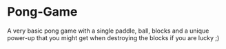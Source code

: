 # Pong-Game
A very basic pong game with a single paddle, ball, blocks and a unique power-up that you might get when destroying the blocks if you are lucky ;)
